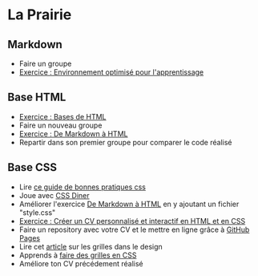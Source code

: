 # La Prairie

## Markdown

- Faire un groupe  
- [Exercice : Environnement optimisé pour l'apprentissage](https://github.com/becodeorg/learning-environment)

## Base HTML

- [Exercice : Bases de HTML](exercice-html-basic.md)
- Faire un nouveau groupe
- [Exercice : De Markdown à HTML](exercice-markdown-to-html.md)
- Repartir dans son premier groupe pour comparer le code réalisé 

## Base CSS

- Lire [ce guide de bonnes pratiques css](http://guidecss.fr)
- Joue avec [CSS Diner](http://flukeout.github.io/)
- Améliorer l'exercice [De Markdown à HTML](exercice-markdown-to-html.md) en y ajoutant un fichier "style.css"
- [Exercice : Créer un CV personnalisé et interactif en HTML et en CSS](http://pierre-giraud.fr/creer-un-cv-personnalise-et-interactif-en-html-et-en-css/)
- Faire un repository avec votre CV et le mettre en ligne grâce à [GitHub Pages](https://pages.github.com/)
- Lire cet [article](https://www.alsacreations.com/article/lire/1196-grilles-framework-css-webdesign.html) sur les grilles dans le design
- Apprends à [faire des grilles en CSS](https://www.alsacreations.com/article/lire/1388-css3-grid-layout.html)
- Améliore ton CV précédement réalisé


